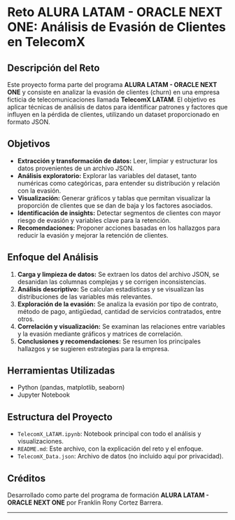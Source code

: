 # Reto ALURA LATAM - ORACLE NEXT ONE: Análisis de Evasión de Clientes en TelecomX

## Descripción del Reto

Este proyecto forma parte del programa **ALURA LATAM - ORACLE NEXT ONE** y consiste en analizar la evasión de clientes (churn) en una empresa ficticia de telecomunicaciones llamada **TelecomX LATAM**. El objetivo es aplicar técnicas de análisis de datos para identificar patrones y factores que influyen en la pérdida de clientes, utilizando un dataset proporcionado en formato JSON.

## Objetivos

- **Extracción y transformación de datos:** Leer, limpiar y estructurar los datos provenientes de un archivo JSON.
- **Análisis exploratorio:** Explorar las variables del dataset, tanto numéricas como categóricas, para entender su distribución y relación con la evasión.
- **Visualización:** Generar gráficos y tablas que permitan visualizar la proporción de clientes que se dan de baja y los factores asociados.
- **Identificación de insights:** Detectar segmentos de clientes con mayor riesgo de evasión y variables clave para la retención.
- **Recomendaciones:** Proponer acciones basadas en los hallazgos para reducir la evasión y mejorar la retención de clientes.

## Enfoque del Análisis

1. **Carga y limpieza de datos:** Se extraen los datos del archivo JSON, se desanidan las columnas complejas y se corrigen inconsistencias.
2. **Análisis descriptivo:** Se calculan estadísticas y se visualizan las distribuciones de las variables más relevantes.
3. **Exploración de la evasión:** Se analiza la evasión por tipo de contrato, método de pago, antigüedad, cantidad de servicios contratados, entre otros.
4. **Correlación y visualización:** Se examinan las relaciones entre variables y la evasión mediante gráficos y matrices de correlación.
5. **Conclusiones y recomendaciones:** Se resumen los principales hallazgos y se sugieren estrategias para la empresa.

## Herramientas Utilizadas

- Python (pandas, matplotlib, seaborn)
- Jupyter Notebook

## Estructura del Proyecto

- `TelecomX_LATAM.ipynb`: Notebook principal con todo el análisis y visualizaciones.
- `README.md`: Este archivo, con la explicación del reto y el enfoque.
- `TelecomX_Data.json`: Archivo de datos (no incluido aquí por privacidad).

## Créditos

Desarrollado como parte del programa de formación **ALURA LATAM - ORACLE NEXT ONE** por Franklin Rony Cortez Barrera.

---
